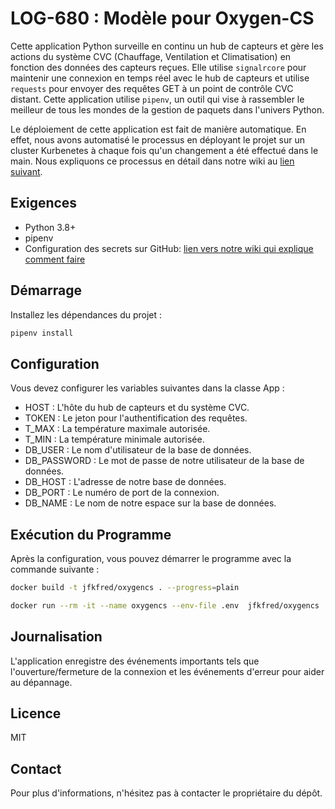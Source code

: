 # LOG-680 : Modèle pour Oxygen-CS

Cette application Python surveille en continu un hub de capteurs et gère les actions du système CVC (Chauffage, Ventilation et Climatisation) en fonction des données des capteurs reçues. Elle utilise `signalrcore` pour maintenir une connexion en temps réel avec le hub de capteurs et utilise `requests` pour envoyer des requêtes GET à un point de contrôle CVC distant. Cette application utilise `pipenv`, un outil qui vise à rassembler le meilleur de tous les mondes de la gestion de paquets dans l'univers Python.

Le déploiement de cette application est fait de manière automatique. En effet, nous avons automatisé le processus en déployant le projet sur un cluster Kurbenetes à chaque fois qu'un changement a été effectué dans le main. Nous expliquons ce processus en détail dans notre wiki au [lien suivant](https://github.com/Qcsmocker/oxygencs-grp01-eq6/wiki/Kubernetes#d%C3%A9ploiements-kubernetes).

## Exigences

- Python 3.8+
- pipenv
- Configuration des secrets sur GitHub: [lien vers notre wiki qui explique comment faire](https://github.com/Qcsmocker/oxygencs-grp01-eq6/wiki/Kubernetes#mise-en-place-des-configmaps-et-secrets-sur-kubernetes)

## Démarrage

Installez les dépendances du projet :

```bash
pipenv install
```

## Configuration

Vous devez configurer les variables suivantes dans la classe App :

- HOST : L'hôte du hub de capteurs et du système CVC.
- TOKEN : Le jeton pour l'authentification des requêtes.
- T_MAX : La température maximale autorisée.
- T_MIN : La température minimale autorisée.
- DB_USER : Le nom d'utilisateur de la base de données.
- DB_PASSWORD : Le mot de passe de notre utilisateur de la base de données.
- DB_HOST : L'adresse de notre base de données.
- DB_PORT : Le numéro de port de la connexion.
- DB_NAME : Le nom de notre espace sur la base de données.

## Exécution du Programme

Après la configuration, vous pouvez démarrer le programme avec la commande suivante :

```bash
docker build -t jfkfred/oxygencs . --progress=plain

docker run --rm -it --name oxygencs --env-file .env  jfkfred/oxygencs
```

## Journalisation

L'application enregistre des événements importants tels que l'ouverture/fermeture de la connexion et les événements d'erreur pour aider au dépannage.

## Licence

MIT

## Contact

Pour plus d'informations, n'hésitez pas à contacter le propriétaire du dépôt.
